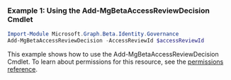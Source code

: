 ### Example 1: Using the Add-MgBetaAccessReviewDecision Cmdlet
```powershell
Import-Module Microsoft.Graph.Beta.Identity.Governance
Add-MgBetaAccessReviewDecision -AccessReviewId $accessReviewId
```
This example shows how to use the Add-MgBetaAccessReviewDecision Cmdlet.
To learn about permissions for this resource, see the [permissions reference](/graph/permissions-reference).
